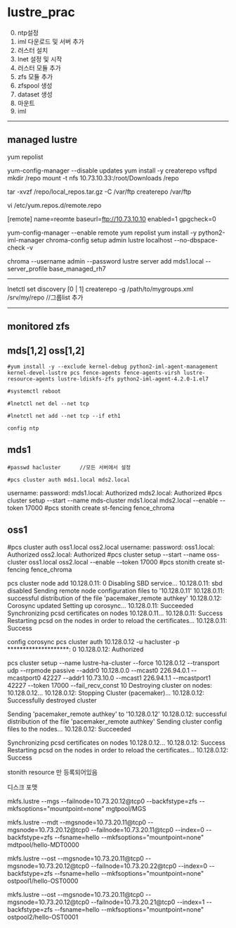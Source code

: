 # lustre_prac
0. ntp설정
1. iml 다운로드 및 서버 추가
2. 러스터 설치
3. lnet 설정 및 시작
4. 러스터 모듈 추가
5. zfs 모듈 추가 
6. zfspool 생성
7. dataset 생성
8. 마운트
9. iml
 
------------------------------------
managed lustre
--------------

yum repolist

yum-config-manager --disable updates
yum install -y createrepo vsftpd
mkdir /repo
mount -t nfs 10.73.10.33:/root/Downloads /repo

tar -xvzf /repo/local_repos.tar.gz -C /var/ftp
createrepo /var/ftp

vi /etc/yum.repos.d/remote.repo

[remote]
name=reomte
baseurl=ftp://10.73.10.10
enabled=1
gpgcheck=0

yum-config-manager --enable remote
yum repolist
yum install -y python2-iml-manager
chroma-config setup admin lustre localhost --no-dbspace-check -v

chroma --username admin --password lustre server add mds1.local --server_profile base_managed_rh7

--------------------------------

lnetctl set discovery [0 | 1]
createrepo -g /path/to/mygroups.xml /srv/my/repo      //그룹list 추가

-------------------------------------------------------------------------------------
monitored zfs
-------------
mds[1,2] oss[1,2]
-----------------
    #yum install -y --exclude kernel-debug python2-iml-agent-management kernel-devel-lustre pcs fence-agents fence-agents-virsh lustre-resource-agents lustre-ldiskfs-zfs python2-iml-agent-4.2.0-1.el7

    #systemctl reboot

    #lnetctl net del --net tcp
  
    #lnetctl net add --net tcp --if eth1
  
    config ntp
mds1
----
    #passwd hacluster      //모든 서버에서 설정
  
    #pcs cluster auth mds1.local mds2.local 
  username:
  password:
  mds1.local: Authorized
  mds2.local: Authorized
  #pcs cluster setup --start --name mds-cluster mds1.local mds2.local --enable --token 17000
  #pcs stonith create st-fencing fence_chroma
  
oss1
----
  #pcs cluster auth oss1.local oss2.local 
  username:
  password:
  oss1.local: Authorized
  oss2.local: Authorized
  #pcs cluster setup --start --name oss-cluster oss1.local oss2.local --enable --token 17000
  #pcs stonith create st-fencing fence_chroma
  

pcs cluster node add 10.128.0.11: 0
Disabling SBD service...
10.128.0.11: sbd disabled
Sending remote node configuration files to '10.128.0.11'
10.128.0.11: successful distribution of the file 'pacemaker_remote authkey'
10.128.0.12: Corosync updated
Setting up corosync...
10.128.0.11: Succeeded
Synchronizing pcsd certificates on nodes 10.128.0.11...
10.128.0.11: Success
Restarting pcsd on the nodes in order to reload the certificates...
10.128.0.11: Success

config corosync pcs cluster auth 10.128.0.12 -u hacluster -p ********************: 0
10.128.0.12: Authorized

pcs cluster setup --name lustre-ha-cluster --force 10.128.0.12 --transport udp --rrpmode passive --addr0 10.128.0.0 --mcast0 226.94.0.1 --mcastport0 42227 --addr1 10.73.10.0 --mcast1 226.94.1.1 --mcastport1 42227 --token 17000 --fail_recv_const 10
Destroying cluster on nodes: 10.128.0.12...
10.128.0.12: Stopping Cluster (pacemaker)...
10.128.0.12: Successfully destroyed cluster

Sending 'pacemaker_remote authkey' to '10.128.0.12'
10.128.0.12: successful distribution of the file 'pacemaker_remote authkey'
Sending cluster config files to the nodes...
10.128.0.12: Succeeded

Synchronizing pcsd certificates on nodes 10.128.0.12...
10.128.0.12: Success
Restarting pcsd on the nodes in order to reload the certificates...
10.128.0.12: Success

stonith resource 만 등록되어있음

디스크 포맷

mkfs.lustre --mgs --failnode=10.73.20.12@tcp0 --backfstype=zfs --mkfsoptions="mountpoint=none" mgtpool/MGS

mkfs.lustre --mdt --mgsnode=10.73.20.11@tcp0 --mgsnode=10.73.20.12@tcp0 --failnode=10.73.20.11@tcp0 --index=0 --backfstype=zfs --fsname=hello --mkfsoptions="mountpoint=none" mdtpool/hello-MDT0000

mkfs.lustre --ost --mgsnode=10.73.20.11@tcp0 --mgsnode=10.73.20.12@tcp0 --failnode=10.73.20.22@tcp0 --index=0 --backfstype=zfs --fsname=hello --mkfsoptions="mountpoint=none" ostpool1/hello-OST0000

mkfs.lustre --ost --mgsnode=10.73.20.11@tcp0 --mgsnode=10.73.20.12@tcp0 --failnode=10.73.20.21@tcp0 --index=1 --backfstype=zfs --fsname=hello --mkfsoptions="mountpoint=none" ostpool2/hello-OST0001




